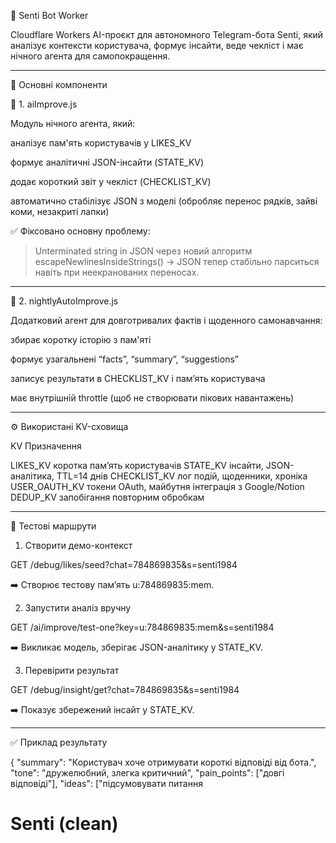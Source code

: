 🧠 Senti Bot Worker

Cloudflare Workers AI-проєкт для автономного Telegram-бота Senti, який аналізує контексти користувача, формує інсайти, веде чекліст і має нічного агента для самопокращення.


---

🚀 Основні компоненти

🧩 1. aiImprove.js

Модуль нічного агента, який:

аналізує пам'ять користувачів у LIKES_KV

формує аналітичні JSON-інсайти (STATE_KV)

додає короткий звіт у чекліст (CHECKLIST_KV)

автоматично стабілізує JSON з моделі (обробляє перенос рядків, зайві коми, незакриті лапки)


✅ Фіксовано основну проблему:

> Unterminated string in JSON
через новий алгоритм escapeNewlinesInsideStrings()
→ JSON тепер стабільно парситься навіть при неекранованих переносах.




---

🌙 2. nightlyAutoImprove.js

Додатковий агент для довготривалих фактів і щоденного самонавчання:

збирає коротку історію з пам'яті

формує узагальнені “facts”, “summary”, “suggestions”

записує результати в CHECKLIST_KV і пам’ять користувача

має внутрішній throttle (щоб не створювати пікових навантажень)



---

⚙️ Використані KV-сховища

KV	Призначення

LIKES_KV	коротка пам’ять користувачів
STATE_KV	інсайти, JSON-аналітика, TTL=14 днів
CHECKLIST_KV	лог подій, щоденники, хроніка
USER_OAUTH_KV	токени OAuth, майбутня інтеграція з Google/Notion
DEDUP_KV	запобігання повторним обробкам



---

🧩 Тестові маршрути

1. Створити демо-контекст

GET /debug/likes/seed?chat=784869835&s=senti1984

➡️ Створює тестову пам’ять u:784869835:mem.

2. Запустити аналіз вручну

GET /ai/improve/test-one?key=u:784869835:mem&s=senti1984

➡️ Викликає модель, зберігає JSON-аналітику у STATE_KV.

3. Перевірити результат

GET /debug/insight/get?chat=784869835&s=senti1984

➡️ Показує збережений інсайт у STATE_KV.


---

✅ Приклад результату

{
  "summary": "Користувач хоче отримувати короткі відповіді від бота.",
  "tone": "дружелюбний, злегка критичний",
  "pain_points": ["довгі відповіді"],
  "ideas": ["підсумовувати питання

# Senti (clean)
